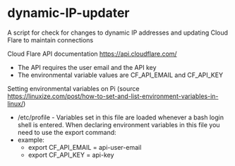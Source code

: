 # dynamic-IP-updater
A script for check for changes to dynamic IP addresses and updating Cloud Flare to maintain connections

Cloud Flare API documentation https://api.cloudflare.com/
* The API requires the user email and the API key
* The environmental variable values are CF_API_EMAIL and CF_API_KEY



Setting environmental variables on Pi (source https://linuxize.com/post/how-to-set-and-list-environment-variables-in-linux/)
* /etc/profile - Variables set in this file are loaded whenever a bash login shell is entered. When declaring environment variables in this file you need to use the export command:
* example:
	* export CF_API_EMAIL = api-user-email
	* export CF_API_KEY = api-key